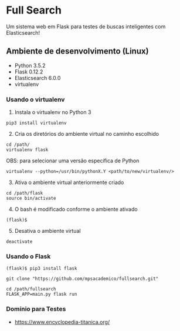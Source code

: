 # Full Search

Um sistema web em Flask para testes de buscas inteligentes com Elasticsearch!

## Ambiente de desenvolvimento (Linux)

- Python 3.5.2
- Flask 0.12.2
- Elasticsearch 6.0.0
- virtualenv

### Usando o virtualenv
1. Instala o virtualenv no Python 3
```
pip3 install virtualenv
```
2. Cria os diretórios do ambiente virtual no caminho escolhido
```
cd /path/
virtualenv flask
```
OBS: para selecionar uma versão específica de Python
```
virtualenv --python=/usr/bin/pythonX.Y <path/to/new/virtualenv/>
```
3. Ativa o ambiente virtual anteriormente criado
```
cd /path/flask
source bin/activate 
```
4. O bash é modificado conforme o ambiente ativado
```
(flask)$
```
5. Desativa o ambiente virtual
```
deactivate
```

### Usando o Flask
```
(flask)$ pip3 install flask

git clone "https://github.com/mpsacademico/fullsearch.git"

cd /path/fullsearch
FLASK_APP=main.py flask run
```

### Domínio para Testes

- https://www.encyclopedia-titanica.org/
